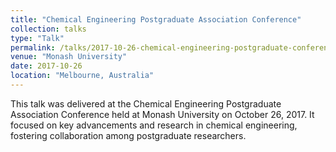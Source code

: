 ```yaml
---
title: "Chemical Engineering Postgraduate Association Conference"
collection: talks
type: "Talk"
permalink: /talks/2017-10-26-chemical-engineering-postgraduate-conference
venue: "Monash University"
date: 2017-10-26
location: "Melbourne, Australia"
---
```


This talk was delivered at the Chemical Engineering Postgraduate Association Conference held at Monash University on October 26, 2017. It focused on key advancements and research in chemical engineering, fostering collaboration among postgraduate researchers.
